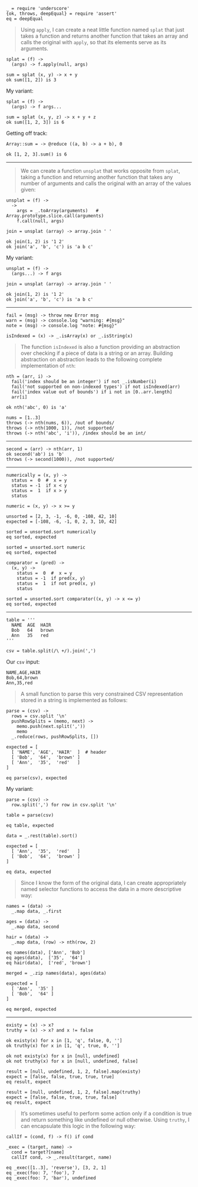     _ = require 'underscore'
    {ok, throws, deepEqual} = require 'assert'
    eq = deepEqual

> Using `apply`, I can create a neat little function named `splat` 
> that just takes a function and returns another function that takes 
> an array and calls the original with `apply`, so that its elements 
> serve as its arguments.

    splat = (f) ->
      (args) -> f.apply(null, args)

    sum = splat (x, y) -> x + y
    ok sum([1, 2]) is 3

My variant:
    
    splat = (f) ->
      (args) -> f args...

    sum = splat (x, y, z) -> x + y + z
    ok sum([1, 2, 3]) is 6

Getting off track:

    Array::sum = -> @reduce ((a, b) -> a + b), 0

    ok [1, 2, 3].sum() is 6

---

> We can create a function `unsplat` that works opposite from `splat`, 
> taking a function and returning another function that takes any number 
> of arguments and calls the original with an array of the values given:

    unsplat = (f) ->
      -> 
        args = _.toArray(arguments)   # Array.prototype.slice.call(arguments)
        f.call(null, args)

    join = unsplat (array) -> array.join ' '

    ok join(1, 2) is '1 2'
    ok join('a', 'b', 'c') is 'a b c'

My variant:

    unsplat = (f) ->
      (args...) -> f args

    join = unsplat (array) -> array.join ' '

    ok join(1, 2) is '1 2'
    ok join('a', 'b', 'c') is 'a b c'

---

    fail = (msg) -> throw new Error msg
    warn = (msg) -> console.log "warning: #{msg}"
    note = (msg) -> console.log "note: #{msg}"

    isIndexed = (x) -> _.isArray(x) or _.isString(x)

> The function `isIndexed` is also a function providing an abstraction 
> over checking if a piece of data is a string or an array. Building 
> abstraction on abstraction leads to the following complete 
> implementation of `nth`:

    nth = (arr, i) ->
      fail('index should be an integer') if not _.isNumber(i)
      fail('not supported on non-indexed types') if not isIndexed(arr)
      fail('index value out of bounds') if i not in [0..arr.length]
      arr[i]

    ok nth('abc', 0) is 'a'

    nums = [1..3]
    throws (-> nth(nums, 6)), /out of bounds/
    throws (-> nth(1000, 1)), /not supported/
    throws (-> nth('abc', 'i')), /index should be an int/

---

    second = (arr) -> nth(arr, 1)
    ok second('ab') is 'b'
    throws (-> second(1000)), /not supported/

---

    numerically = (x, y) ->
      status =  0  #  x = y
      status = -1  if x < y
      status =  1  if x > y
      status

    numeric = (x, y) -> x >= y

    unsorted = [2, 3, -1, -6, 0, -108, 42, 10]
    expected = [-108, -6, -1, 0, 2, 3, 10, 42]

    sorted = unsorted.sort numerically
    eq sorted, expected

    sorted = unsorted.sort numeric
    eq sorted, expected

    comparator = (pred) ->
      (x, y) ->
        status =  0  #  x = y
        status = -1  if pred(x, y)
        status =  1  if not pred(x, y)
        status

    sorted = unsorted.sort comparator((x, y) -> x <= y)
    eq sorted, expected

---

    table = '''
      NAME  AGE  HAIR
      Bob   64   brown
      Ann   35   red
    '''

    csv = table.split(/\ +/).join(',')

Our `csv` input:

```
NAME,AGE,HAIR
Bob,64,brown
Ann,35,red
```

> A small function to parse this very constrained CSV 
> representation stored in a string is implemented as 
> follows:

    parse = (csv) ->
      rows = csv.split '\n'
      pushRowSplits = (memo, next) -> 
        memo.push(next.split(','))
        memo
      _.reduce(rows, pushRowSplits, [])

    expected = [ 
      [ 'NAME', 'AGE', 'HAIR'  ]  # header
      [ 'Bob',  '64',  'brown' ]
      [ 'Ann',  '35',  'red'   ]
    ]

    eq parse(csv), expected

My variant:

    parse = (csv) ->
      row.split(',') for row in csv.split '\n'

    table = parse(csv)

    eq table, expected

    data = _.rest(table).sort()

    expected = [ 
      [ 'Ann',  '35',  'red'   ]
      [ 'Bob',  '64',  'brown' ] 
    ]

    eq data, expected

> Since I know the form of the original data, I can create appropriately named
selector functions to access the data in a more descriptive way:

    names = (data) ->
      _.map data, _.first

    ages = (data) ->
      _.map data, second

    hair = (data) ->
      _.map data, (row) -> nth(row, 2)

    eq names(data), ['Ann', 'Bob']
    eq ages(data),  ['35',  '64']
    eq hair(data),  ['red', 'brown']

    merged = _.zip names(data), ages(data)

    expected = [ 
      [ 'Ann',  '35' ]
      [ 'Bob',  '64' ]
    ]

    eq merged, expected

---

    existy = (x) -> x?
    truthy = (x) -> x? and x != false

    ok existy(x) for x in [1, 'q', false, 0, '']
    ok truthy(x) for x in [1, 'q', true, 0, '']

    ok not existy(x) for x in [null, undefined]
    ok not truthy(x) for x in [null, undefined, false]

    result = [null, undefined, 1, 2, false].map(existy)
    expect = [false, false, true, true, true]
    eq result, expect

    result = [null, undefined, 1, 2, false].map(truthy)
    expect = [false, false, true, true, false]
    eq result, expect

> It’s sometimes useful to perform some action only if a condition is true and return something like undefined or null otherwise. Using `truthy`, I can encapsulate this logic in the following way:

    callIf = (cond, f) -> f() if cond

    _exec = (target, name) ->
      cond = target?[name]
      callIf cond, -> _.result(target, name)

    eq _exec([1..3], 'reverse'), [3, 2, 1]
    eq _exec(foo: 7, 'foo'), 7
    eq _exec(foo: 7, 'bar'), undefined


